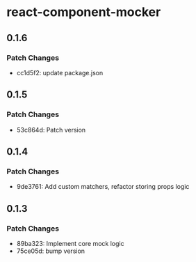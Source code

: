 # react-component-mocker

## 0.1.6

### Patch Changes

- cc1d5f2: update package.json

## 0.1.5

### Patch Changes

- 53c864d: Patch version

## 0.1.4

### Patch Changes

- 9de3761: Add custom matchers, refactor storing props logic

## 0.1.3

### Patch Changes

- 89ba323: Implement core mock logic
- 75ce05d: bump version
